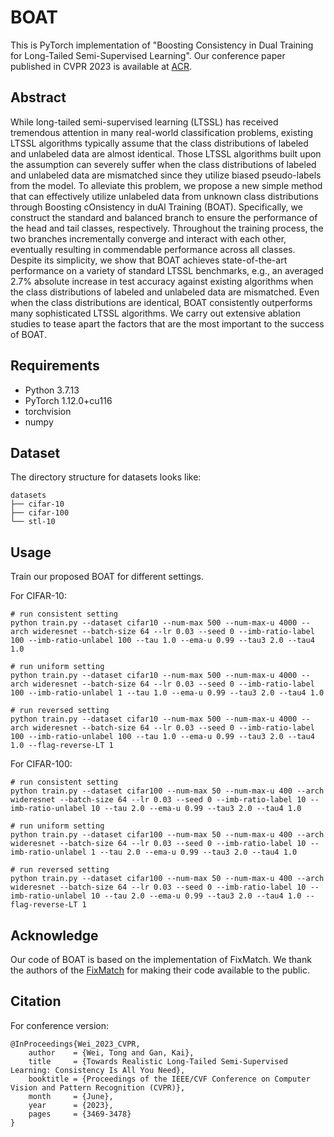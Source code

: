# BOAT

This is PyTorch implementation of "Boosting Consistency in Dual Training for Long-Tailed Semi-Supervised Learning". Our conference paper published in CVPR 2023 is available at [ACR](https://openaccess.thecvf.com/content/CVPR2023/papers/Wei_Towards_Realistic_Long-Tailed_Semi-Supervised_Learning_Consistency_Is_All_You_Need_CVPR_2023_paper.pdf).

## Abstract

While long-tailed semi-supervised learning (LTSSL) has received tremendous attention in many real-world classification problems, existing LTSSL algorithms typically assume that the class distributions of labeled and unlabeled data are almost identical. Those LTSSL algorithms built upon the assumption can severely suffer when the class distributions of labeled and unlabeled data are mismatched since they utilize biased pseudo-labels from the model. To alleviate this problem, we propose a new simple method that can effectively utilize unlabeled data from unknown class distributions through Boosting cOnsistency in duAl Training (BOAT). Specifically, we construct the standard and balanced branch to ensure the performance of the head and tail classes, respectively. Throughout the training process, the two branches incrementally converge and interact with each other, eventually resulting in commendable performance across all classes. Despite its simplicity, we show that BOAT achieves state-of-the-art performance on a variety of standard LTSSL benchmarks, e.g., an averaged 2.7% absolute increase in test accuracy against existing algorithms when the class distributions of labeled and unlabeled data are mismatched. Even when the class distributions are identical, BOAT consistently outperforms many sophisticated LTSSL algorithms. We carry out extensive ablation studies to tease apart the factors that are the most important to the success of BOAT.

## Requirements

- Python 3.7.13
- PyTorch 1.12.0+cu116
- torchvision
- numpy

## Dataset

The directory structure for datasets looks like:

```
datasets
├── cifar-10
├── cifar-100
└── stl-10
```

## Usage

Train our proposed BOAT for different settings.

For CIFAR-10:

```
# run consistent setting
python train.py --dataset cifar10 --num-max 500 --num-max-u 4000 --arch wideresnet --batch-size 64 --lr 0.03 --seed 0 --imb-ratio-label 100 --imb-ratio-unlabel 100 --tau 1.0 --ema-u 0.99 --tau3 2.0 --tau4 1.0

# run uniform setting
python train.py --dataset cifar10 --num-max 500 --num-max-u 4000 --arch wideresnet --batch-size 64 --lr 0.03 --seed 0 --imb-ratio-label 100 --imb-ratio-unlabel 1 --tau 1.0 --ema-u 0.99 --tau3 2.0 --tau4 1.0

# run reversed setting
python train.py --dataset cifar10 --num-max 500 --num-max-u 4000 --arch wideresnet --batch-size 64 --lr 0.03 --seed 0 --imb-ratio-label 100 --imb-ratio-unlabel 100 --tau 1.0 --ema-u 0.99 --tau3 2.0 --tau4 1.0 --flag-reverse-LT 1
```

For CIFAR-100:

```
# run consistent setting
python train.py --dataset cifar100 --num-max 50 --num-max-u 400 --arch wideresnet --batch-size 64 --lr 0.03 --seed 0 --imb-ratio-label 10 --imb-ratio-unlabel 10 --tau 2.0 --ema-u 0.99 --tau3 2.0 --tau4 1.0

# run uniform setting
python train.py --dataset cifar100 --num-max 50 --num-max-u 400 --arch wideresnet --batch-size 64 --lr 0.03 --seed 0 --imb-ratio-label 10 --imb-ratio-unlabel 1 --tau 2.0 --ema-u 0.99 --tau3 2.0 --tau4 1.0

# run reversed setting
python train.py --dataset cifar100 --num-max 50 --num-max-u 400 --arch wideresnet --batch-size 64 --lr 0.03 --seed 0 --imb-ratio-label 10 --imb-ratio-unlabel 10 --tau 2.0 --ema-u 0.99 --tau3 2.0 --tau4 1.0 --flag-reverse-LT 1
```

## Acknowledge

Our code of BOAT is based on the implementation of FixMatch. We thank the authors of the [FixMatch](https://github.com/kekmodel/FixMatch-pytorch) for making their code available to the public.

## Citation

For conference version: 

```
@InProceedings{Wei_2023_CVPR,
    author    = {Wei, Tong and Gan, Kai},
    title     = {Towards Realistic Long-Tailed Semi-Supervised Learning: Consistency Is All You Need},
    booktitle = {Proceedings of the IEEE/CVF Conference on Computer Vision and Pattern Recognition (CVPR)},
    month     = {June},
    year      = {2023},
    pages     = {3469-3478}
}
```

